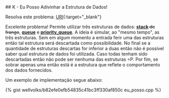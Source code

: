  <div id="eu_posso">
 
 </div>
## K - Eu Posso Adivinhar a Estrutura de Dados!

Resolva este problema:
[URI][uri-1340]{:target="_blank"}

Excelente problema! Permite utilizar três estruturas de dados: <a href="http://www.cplusplus.com/reference/stack/stack/"><b>stack</b></a><strike> de frango</strike>, <a href="http://www.cplusplus.com/reference/queue/queue/"><b>queue</b></a> e <a href="http://www.cplusplus.com/reference/queue/priority_queue/"><b>priority_queue</b></a>. A ideia é simular, ao "mesmo tempo", as três estruturas. Sem em algum momento a entrada ferir uma das estruturas então tal estrutura será descartada como possibilidade. No final se a quantidade de estruturas descartas for inferior a duas então não é possível saber qual estrutura de dados foi utilizada. Caso todas tenham sido descartadas então não pode ser nenhuma das estruturas =P. Por fim, se sobrar apenas uma então está é a estrutura que reflete o comportamento dos dados fornecidos.

Um exemplo de implementação segue abaixo:

{% gist wellvolks/b82efe0efb54835c41bc3ff330af850c eu_posso.cpp %}


[uri-1340]:		https://www.urionlinejudge.com.br/judge/pt/problems/view/1340

